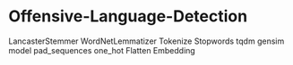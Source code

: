# Offensive-Language-Detection
LancasterStemmer
WordNetLemmatizer
Tokenize
Stopwords
tqdm
gensim model
pad_sequences
one_hot
Flatten
Embedding
